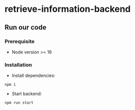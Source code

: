 # retrieve-information-backend

## Run our code

### Prerequisite

- Node version >= 16

### Installation

- Install dependencies:

```
npm i
```

- Start backend:

```
npm run start
```
